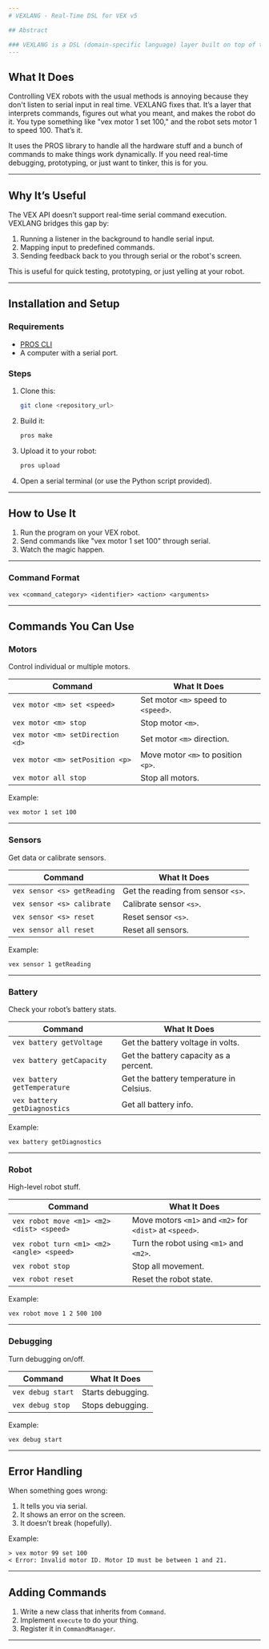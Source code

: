 ```yaml
---
# VEXLANG - Real-Time DSL for VEX v5

## Abstract

### VEXLANG is a DSL (domain-specific language) layer built on top of the VEX v5 ecosystem. It fixes the fact that you can't talk to a VEX robot dynamically over serial. This project is basically a VEX app that sits there, listens to serial commands, and does what you tell it to. Serial input becomes robot actions. It's clean, modular, and kind of cool if you like robots.
---
```


## What It Does

Controlling VEX robots with the usual methods is annoying because they don't listen to serial input in real time. VEXLANG fixes that. It’s a layer that interprets commands, figures out what you meant, and makes the robot do it. You type something like "vex motor 1 set 100," and the robot sets motor 1 to speed 100. That’s it.

It uses the PROS library to handle all the hardware stuff and a bunch of commands to make things work dynamically. If you need real-time debugging, prototyping, or just want to tinker, this is for you.

---

## Why It’s Useful

The VEX API doesn’t support real-time serial command execution. VEXLANG bridges this gap by:

1. Running a listener in the background to handle serial input.
2. Mapping input to predefined commands.
3. Sending feedback back to you through serial or the robot's screen.

This is useful for quick testing, prototyping, or just yelling at your robot.

---

## Installation and Setup

### Requirements

- [PROS CLI](https://pros.cs.purdue.edu/v5/cli/)
- A computer with a serial port.

### Steps

1. Clone this:
   ```bash
   git clone <repository_url>
   ```
2. Build it:
   ```bash
   pros make
   ```
3. Upload it to your robot:
   ```bash
   pros upload
   ```
4. Open a serial terminal (or use the Python script provided).

---

## How to Use It

1. Run the program on your VEX robot.
2. Send commands like "vex motor 1 set 100" through serial.
3. Watch the magic happen.

---

### Command Format

```
vex <command_category> <identifier> <action> <arguments>
```

---

## Commands You Can Use

### Motors

Control individual or multiple motors.

| Command                          | What It Does                        |
| -------------------------------- | ----------------------------------- |
| `vex motor <m> set <speed>`      | Set motor `<m>` speed to `<speed>`. |
| `vex motor <m> stop`             | Stop motor `<m>`.                   |
| `vex motor <m> setDirection <d>` | Set motor `<m>` direction.          |
| `vex motor <m> setPosition <p>`  | Move motor `<m>` to position `<p>`. |
| `vex motor all stop`             | Stop all motors.                    |

Example:

```
vex motor 1 set 100
```

---

### Sensors

Get data or calibrate sensors.

| Command                     | What It Does                       |
| --------------------------- | ---------------------------------- |
| `vex sensor <s> getReading` | Get the reading from sensor `<s>`. |
| `vex sensor <s> calibrate`  | Calibrate sensor `<s>`.            |
| `vex sensor <s> reset`      | Reset sensor `<s>`.                |
| `vex sensor all reset`      | Reset all sensors.                 |

Example:

```
vex sensor 1 getReading
```

---

### Battery

Check your robot’s battery stats.

| Command                      | What It Does                            |
| ---------------------------- | --------------------------------------- |
| `vex battery getVoltage`     | Get the battery voltage in volts.       |
| `vex battery getCapacity`    | Get the battery capacity as a percent.  |
| `vex battery getTemperature` | Get the battery temperature in Celsius. |
| `vex battery getDiagnostics` | Get all battery info.                   |

Example:

```
vex battery getDiagnostics
```

---

### Robot

High-level robot stuff.

| Command                                    | What It Does                                             |
| ------------------------------------------ | -------------------------------------------------------- |
| `vex robot move <m1> <m2> <dist> <speed>`  | Move motors `<m1>` and `<m2>` for `<dist>` at `<speed>`. |
| `vex robot turn <m1> <m2> <angle> <speed>` | Turn the robot using `<m1>` and `<m2>`.                  |
| `vex robot stop`                           | Stop all movement.                                       |
| `vex robot reset`                          | Reset the robot state.                                   |

Example:

```
vex robot move 1 2 500 100
```

---

### Debugging

Turn debugging on/off.

| Command           | What It Does      |
| ----------------- | ----------------- |
| `vex debug start` | Starts debugging. |
| `vex debug stop`  | Stops debugging.  |

Example:

```
vex debug start
```

---

## Error Handling

When something goes wrong:

1. It tells you via serial.
2. It shows an error on the screen.
3. It doesn’t break (hopefully).

Example:

```
> vex motor 99 set 100
< Error: Invalid motor ID. Motor ID must be between 1 and 21.
```

---

## Adding Commands

1. Write a new class that inherits from `Command`.
2. Implement `execute` to do your thing.
3. Register it in `CommandManager`.

---
